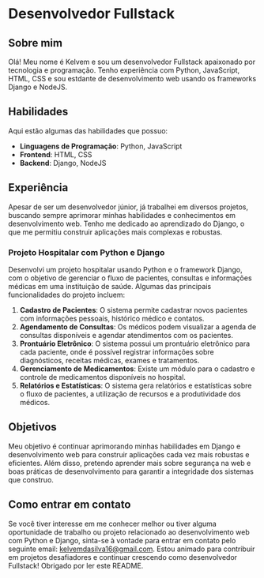 #  Desenvolvedor Fullstack

## Sobre mim

Olá! Meu nome é Kelvem e sou um desenvolvedor Fullstack apaixonado por tecnologia e programação. Tenho experiência com Python, JavaScript, HTML, CSS e sou estdante de  desenvolvimento web usando os frameworks Django e NodeJS.

## Habilidades

Aqui estão algumas das habilidades que possuo:

- **Linguagens de Programação**: Python, JavaScript
- **Frontend**: HTML, CSS
- **Backend**: Django, NodeJS

## Experiência

Apesar de ser um desenvolvedor júnior, já trabalhei em diversos projetos, buscando sempre aprimorar minhas habilidades e conhecimentos em desenvolvimento web. Tenho me dedicado ao aprendizado do Django, o que me permitiu construir aplicações mais complexas e robustas.

### Projeto Hospitalar com Python e Django

Desenvolvi um projeto hospitalar usando Python e o framework Django, com o objetivo de gerenciar o fluxo de pacientes, consultas e informações médicas em uma instituição de saúde. Algumas das principais funcionalidades do projeto incluem:

1. **Cadastro de Pacientes**: O sistema permite cadastrar novos pacientes com informações pessoais, histórico médico e contatos.
2. **Agendamento de Consultas**: Os médicos podem visualizar a agenda de consultas disponíveis e agendar atendimentos com os pacientes.
3. **Prontuário Eletrônico**: O sistema possui um prontuário eletrônico para cada paciente, onde é possível registrar informações sobre diagnósticos, receitas médicas, exames e tratamentos.
4. **Gerenciamento de Medicamentos**: Existe um módulo para o cadastro e controle de medicamentos disponíveis no hospital.
5. **Relatórios e Estatísticas**: O sistema gera relatórios e estatísticas sobre o fluxo de pacientes, a utilização de recursos e a produtividade dos médicos.

## Objetivos

Meu objetivo é continuar aprimorando minhas habilidades em Django e desenvolvimento web para construir aplicações cada vez mais robustas e eficientes. Além disso, pretendo aprender mais sobre segurança na web e boas práticas de desenvolvimento para garantir a integridade dos sistemas que construo.

## Como entrar em contato

Se você tiver interesse em me conhecer melhor ou tiver alguma oportunidade de trabalho ou projeto relacionado ao desenvolvimento web com Python e Django, sinta-se à vontade para entrar em contato pelo seguinte email: kelvemdasilva16@gmail.com. Estou animado para contribuir em projetos desafiadores e continuar crescendo como desenvolvedor Fullstack! Obrigado por ler este README.
